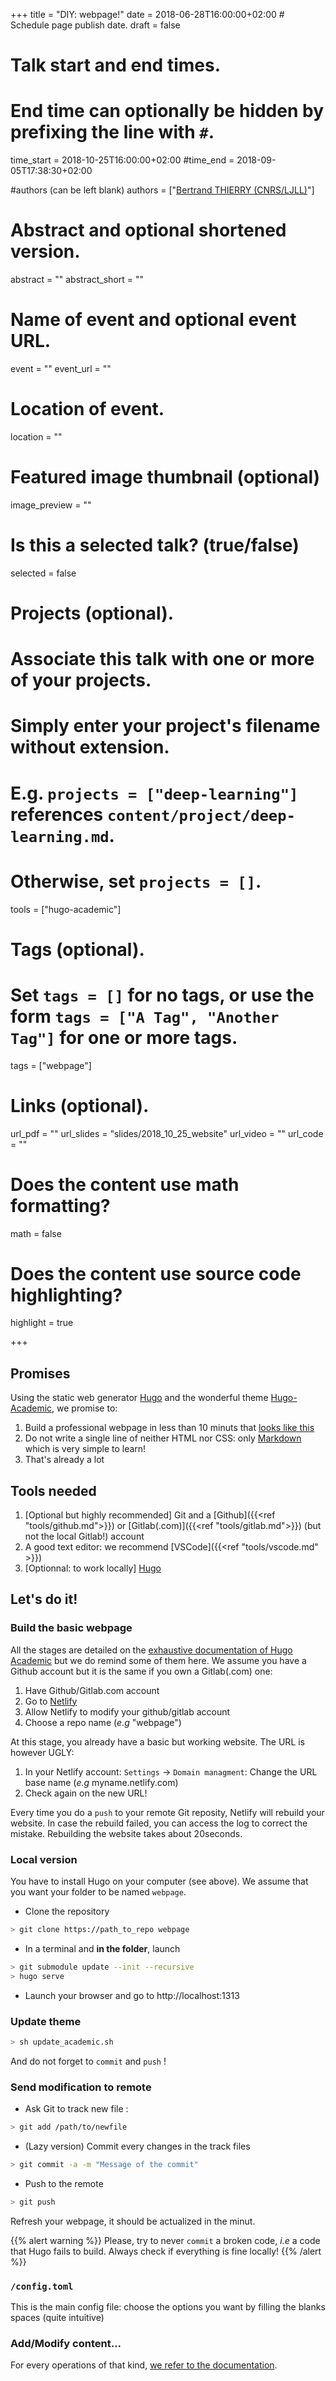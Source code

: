+++
title = "DIY: webpage!"
date = 2018-06-28T16:00:00+02:00  # Schedule page publish date.
draft = false

# Talk start and end times.
#   End time can optionally be hidden by prefixing the line with `#`.
time_start = 2018-10-25T16:00:00+02:00
#time_end = 2018-09-05T17:38:30+02:00

#authors (can be left blank)
authors = ["[Bertrand THIERRY (CNRS/LJLL)](https://www.ljll.math.upmc.fr/bthierry)"]

# Abstract and optional shortened version.
abstract = ""
abstract_short = ""

# Name of event and optional event URL.
event = ""
event_url = ""

# Location of event.
location = ""

# Featured image thumbnail (optional)
image_preview = ""

# Is this a selected talk? (true/false)
selected = false

# Projects (optional).
#   Associate this talk with one or more of your projects.
#   Simply enter your project's filename without extension.
#   E.g. `projects = ["deep-learning"]` references `content/project/deep-learning.md`.
#   Otherwise, set `projects = []`.
tools = ["hugo-academic"]

# Tags (optional).
#   Set `tags = []` for no tags, or use the form `tags = ["A Tag", "Another Tag"]` for one or more tags.
tags = ["webpage"]

# Links (optional).
url_pdf = ""
url_slides = "slides/2018_10_25_website"
url_video = ""
url_code = ""

# Does the content use math formatting?
math = false

# Does the content use source code highlighting?
highlight = true

+++

## Promises

Using the static web generator [Hugo](https://gohugo.io) and the wonderful theme [Hugo-Academic](https://github.com/gcushen/hugo-academic/), we promise to:

1. Build a professional webpage in less than 10 minuts that [looks like this](https://themes.gohugo.io/theme/academic/)
2. Do not write a single line of neither HTML nor CSS: only [Markdown](https://en.wikipedia.org/wiki/Markdown) which is very simple to learn!
3. That's already a lot

## Tools needed

1. [Optional but highly recommended] Git and a [Github]({{<ref "tools/github.md">}}) or [Gitlab(.com)]({{<ref "tools/gitlab.md">}}) (but not the local Gitlab!) account
2. A good text editor: we recommend [VSCode]({{<ref "tools/vscode.md" >}})
3. [Optionnal: to work locally] [Hugo](https://gohugo.io/getting-started/installing/)

## Let's do it!

### Build the basic webpage

All the stages are detailed on the [exhaustive documentation of Hugo Academic](https://sourcethemes.com/academic/docs/) but we do remind some of them here. We assume you have a Github account but it is the same if you own a Gitlab(.com) one:

1. Have Github/Gitlab.com account
2. Go to [Netlify](https://app.netlify.com/start/deploy?repository=https://github.com/sourcethemes/academic-kickstart)
3. Allow Netlify to modify your github/gitlab account
4. Choose a repo name (*e.g* "webpage")

At this stage, you already have a basic but working  website. The URL is however UGLY:

1. In your Netlify account: `Settings` → `Domain managment`: Change the URL base name (*e.g* myname.netlify.com)
2. Check again on the new URL!

Every time you do a `push` to your remote Git reposity, Netlify will rebuild your website. In case the rebuild failed, you can access the log to correct the mistake. Rebuilding the website takes about 20seconds.

### Local version

You have to install Hugo on your computer (see above). We assume that you want your folder to be named `webpage`.

- Clone the repository

```bash
> git clone https://path_to_repo webpage
```
- In a terminal and **in the folder**, launch

```bash
> git submodule update --init --recursive
> hugo serve
```
- Launch your browser and go to  http://localhost:1313

### Update theme

```bash
> sh update_academic.sh
```

And do not forget to `commit` and `push` !

### Send modification to remote

- Ask Git to track new file :

```bash
> git add /path/to/newfile
```
- (Lazy version) Commit every changes in the track files

```bash
> git commit -a -m "Message of the commit"
```
- Push to the remote

```bash
> git push
```

Refresh your webpage, it should be actualized in the minut.

{{% alert warning %}}
Please, try to never `commit` a broken code, *i.e* a code that Hugo fails to build. Always check if everything is fine locally!
{{% /alert %}}

### `/config.toml`

This is the main config file: choose the options you want by filling the blanks spaces (quite intuitive)

### Add/Modify content...

For every operations of that kind, [we refer to the documentation](https://sourcethemes.com/academic/docs/).
